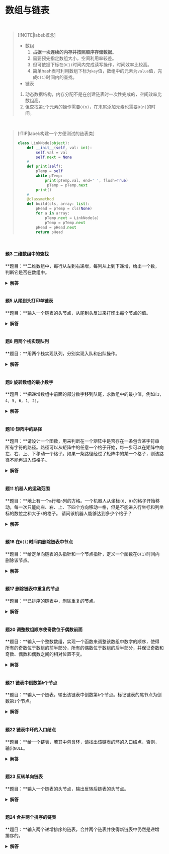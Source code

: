 # 数组与链表

</br>

> [!NOTE|label:概念]
> - 数组</br>
>   1. **占据一块连续的内存并按照顺序存储数据**。
>   2. 需要预先指定数组大小，空间利用率较差。
>   3. 但可依据下标在`O(1)`时间内完成读写操作，时间效率比较高。
>   4. 简单hash表可利用数组下标为`key`值，数组中的元素为`value`值，完成`O(1)`时间内的查找。
> - 链表</br>
>  1. 动态数据结构，内存分配不是在创建链表时一次性完成的，空间效率比数组高。
>  2. 但查找第`i`个元素的操作需要`O(n)`，在末尾添加元素也需要`O(n)`的时间。

</br>

> [!TIP|label:构建一个方便测试的链表类]
> ```python
> class LinkNode(object):
>     def __init__(self, val: int):
>         self.val = val
>         self.next = None
>     #
>     def print(self):
>         pTemp = self
>         while pTemp:
>             print(pTemp.val, end=' ', flush=True)
>              pTemp = pTemp.next
>         print()
>     #
>     @classmethod
>     def build(cls, array: list):
>         pHead = pTemp = cls(None)
>         for a in array:
>             pTemp.next = LinkNode(a)
>             pTemp = pTemp.next
>         pHead = pHead.next
>         return pHead
> ```

</br>

#### 题3 二维数组中的查找

**题目：**二维数组中，每行从左到右递增，每列从上到下递增，给出一个数，判断它是否在数组中。

<details>

<summary><b>解答</b></summary>

**思路：**从左下角或右上角开始比较。

<!-- tabs:start -->

##### **Python**

```python
def find_integer(matrix: list, num: int) -> bool:
    if not len(matrix):
        return False

    rows, cols = len(matrix), len(matrix[0])
    row, col = 0, cols - 1
    while row < rows and col >= 0:
        if matrix[row][col] == num:
            return True
        elif matrix[row][col] > num:
            col -= 1
        else:
            row += 1
    return False
```

##### **C++**

```cpp
bool find_integer(int num, vector<vector<int> > matrix) {
    if(matrix.size() == 0)
        return false;
    int rows, cols;
    rows = matrix.size();
    cols = matrix[0].size();
    int row = 0, col = cols - 1;
    while(row < rows && col >= 0)
    {
        if(matrix[row][col] == num)
            return true;
        else if(matrix[row][col] > num)
            col--;
        else
            row++;
    }
    return false;
}
```

<!-- tabs:end -->

</details>

</br>

#### 题5 从尾到头打印单链表

**题目：**输入一个链表的头节点，从尾到头反过来打印出每个节点的值。

<details>

<summary><b>解答</b></summary>

**方法一：**栈
```python
def reverse_links(root: LinkNode) -> None:
    stack = []
    while root:
        stack.append(root.val)
        root = root.next
    while stack:
        print(stack.pop())
```

**方法二：**递归
```python
def reverse_links(root: LinkNode) -> None:
    if root:
        print_links(root.next)
        print(root.val)
```

</details>

</br>

#### 题8 用两个栈实现队列

**题目：**用两个栈实现队列，分别实现入队和出队操作。

<details>

<summary><b>解答</b></summary>

**思路：**一个栈负责入队，另一个负责出队，出栈为空则从入栈中导入到出栈中

```python
class MyQueue(object):
    def __init__(self):
        self.enstack = []
        self.destack = []

    def push(self, val):
        self.enstack.append(val)

    def pop(self):
        if self.destack:
            return self.destack.pop()
        while self.enstack:
            self.destack.append(self.enstack.pop())
        return self.destack.pop() if self.destack else None
```

</details>

</br>

#### 题9 旋转数组的最小数字

**题目：**把递增数组中前面的部分数字移到队尾，求数组中的最小值，例如`[3, 4, 5, 6, 1, 2]`。

<details>

<summary><b>解答</b></summary>

**思路：**使用二分法（时间复杂度`O(logn)`）。

> [!NOTE]
> 如果要考虑带重复数字的数据，只能顺序查找。

```python
def find_min(array: list) -> int:
    if len(array) < 1:
        return None

    left, right = 0, len(array) - 1
    middle = left
    while array[left] >= array[right]:
        if right - left == 1:
            middle = right
            break
        middle = (left + right) // 2
        if array[left] == array[middle] == array[right]:
            return min(array)
        if array[middle] >= array[left]:
            left = middle
        elif array[middle] <= array[right]:
            right = middle
    return array[middle]
```

</details>

</br>

#### 题10 矩阵中的路径

**题目：**请设计一个函数，用来判断在一个矩阵中是否存在一条包含某字符串所有字符的路径。路径可以从矩阵中的任意一个格子开始，每一步可以在矩阵中向左、右、上、下移动一个格子。如果一条路径经过了矩阵中的某一个格子，则该路径不能再进入该格子。

<details>

<summary><b>解答</b></summary>

**思路：**回溯法。定义一个布尔型矩阵标识该格子中的元素是否已经在路径中。

```python
n_row = len(matrix)
n_col = len(matrix[0])

def DFS(row: int, col: int, path: list, visited: list) -> bool:
    if len(path) == 0:
        return True
    if 0 <= row < n_row and 0 <= col < n_col and matrix[row][col] == path[0] and visited[row][col] == 0:
        visited[row][col] = 1
        flag = DFS(row + 1, col, path[1:], visited) or DFS(row - 1, col, path[1:], visited) \
               or DFS(row, col + 1, path[1:], visited) or DFS(row, col - 1, path[1:], visited)
        visited[row][col] = 0
        return flag
    return False

def has_path(matrix: list, path: list) -> bool:
    for row in range(n_row):
        for col in range(n_col):
            visited = [[0] * n_col for _ in range(n_row)]
            if DFS(row, col, path, visited):
                return True
    return False
```

</details>

</br>

#### 题11 机器人的运动范围

**题目：**地上有一个`m`行和`n`列的方格。一个机器人从坐标`(0, 0)`的格子开始移动，每一次只能向左、右、上、下四个方向移动一格，但是不能进入行坐标和列坐标的数位之和大于`k`的格子。 请问该机器人能够达到多少个格子？

<details>

<summary><b>解答</b></summary>

**思路：**回溯法。定义一个布尔型矩阵标识该格子中的元素是否已经被访问过。

```python
n_row = len(matrix)
n_col = len(matrix[0])

def digit_sum(num: int) -> int:
    ssum = 0
    while num:
        ssum += num % 10
        num //= 10
    return ssum

def moving_count_core(visited: list, row: int, col: int, threshold: int) -> int:
    count = 0
    if 0 <= row < n_row and 0 <= col < n_col and visited[row * n_col + col] == 0 and (digit_sum(row) + digit_sum(col)) <= threshold:
        visited[row * n_col + col] = 1
        count = 1 + moving_count_core(visited, row - 1, col, threshold) + moving_count_core(visited, row + 1, col, threshold) \
                + moving_count_core(visited, row, col - 1, threshold) + moving_count_core(visited, row, col + 1, threshold)
    return count

def moving_count(threshold: int) -> int:
    if threshold < 0 or n_row <= 0 or n_col <= 0:
        return 0
    visited = [0] * n_col * n_row
    count = moving_count_core(visited, 0, 0, threshold)
    del visited
    return count
```

</details>

</br>

#### 题16 在`O(1)`时间内删除链表中节点

**题目：**给定单向链表的头指针和一个节点指针，定义一个函数在`O(1)`时间内删除该节点。

<details>

<summary><b>解答</b></summary>

**思路：**如果待删除结点指针有后继节点，则将**后继节点的值前移**后删除后继节点；否则顺序查找，删除待删除节点指针。

```python
def delete_node(pHead: LinkNode, pDelete: LinkNode) -> LinkNode:
    if pDelete.next:
        pnext = pDelete.next
        pDelete.val = pnext.val
        pDelete.next = pnext.next
        del pnext
    elif pHead == pDelete:
        pHead = None
        del pDelete
    else:
        pNode = pHead
        while pNode.next != pDelete:
            pNode = pNode.next
        pNode.next = None
        del pDelete
    return pHead
```

</details>

</br>

#### 题17 删除链表中重复的节点

**题目：**已排序的链表中，删除重复的节点。

<details>

<summary><b>解答</b></summary>

**思路：**在链表头节点添加一个值为空的节点，连续三个节点的值进行比较。

```python
def delete_duplication(pHead: LinkNode) -> LinkNode:
    p0 = LinkNode(None)
    p0.next = pHead
    p1, p2 = p0, p0
    while p2.next and p2.next.next:
        if p2.val != p2.next.val != p2.next.next.val:
            p1.next = p2.next
            p1 = p1.next
        p2 = p2.next
    if p2.next and p2.val != p2.next.val:
        p1.next = p2.next
    else:
        p1.next = None
    return p0.next
```

</details>

</br>

#### 题20 调整数组顺序使奇数位于偶数前面

**题目：**输入一个整数数组，实现一个函数来调整该数组中数字的顺序，使得所有的奇数位于数组的前半部分，所有的偶数位于数组的后半部分，并保证奇数和奇数、偶数和偶数之间的相对位置不变。

<details>

<summary><b>解答</b></summary>

**思路：**使用两个指针，前后各一个，为了更好的扩展性，可以把判断奇偶部分抽取出来。

**方法一：**使用lambda表达式。

```python
def reorder_array(array: list) -> list:
    return sorted(array, key=lambda c: c % 2, reverse=True)
```

**方法二：**把奇偶数抽出来。

```python
def reorder_array(array: list) -> list:
    odd, even = [], []
    for i in array:
        odd.append(i) if i % 2 == 1 else even.append(i)
    return odd + even
```

</details>

</br>

#### 题21 链表中倒数第`k`个节点

**题目：**输入一个链表，输出该链表中倒数第`k`个节点。标记链表的尾节点为倒数第`1`个节点。

<details>

<summary><b>解答</b></summary>

**思路：**定义两个指针`p1`和`p2`，`p1`先走`k - 1`步，后`p2`从头开始走。当`p1`走到末尾的时候，`p2`所指的节点为倒数第`k`个节点。

```python
def find_k_tail(pHead: LinkNode, k: int) -> LinkNode:
    if pHead is None or k < 1:
        return None

    p1, p2 = pHead, pHead
    for _ in range(k - 1):
        if p1.next is None:
            return None
        p1 = p1.next
    while p1.next:
        p1 = p1.next
        p2 = p2.next
    return p2
```

**扩展：**求链表的1/2处的节点。

```python
def find_mid(pHead: LinkNode) -> LinkNode:
    p1, p2 = pHead, pHead
    while p2 and p2.next:
        p1 = p1.next
        p2 = p2.next.next
    return p1
```

</details>

</br>

#### 题22 链表中环的入口结点

**题目：**给一个链表，若其中包含环，请找出该链表的环的入口结点，否则，输出`NULL`。

<details>

<summary><b>解答</b></summary>

**思路：**定义两个指针`p1`和`p2`，`p1`走一步，`p2`走两步，若有环，则会出现`p1 == p2`，否则`p2`首先走到尾部。若`p1 == p2`，将`p1`从头开始走，`p2`从当前节点开始走，再当`p1 == p2`时，就是环的入口。

```python
def loop_node(pHead: LinkNode) -> LinkNode:
    p1, p2 = pHead, pHead
    signal = False
    while p2 and p2.next:
        p1 = p1.next
        p2 = p2.next.next
        if p1 == p2:
            signal = True
            break
    if signal:
        p1 = pHead
        while p1 != p2:
            p1 = p1.next
            p2 = p2.next
        return p1
    else:
        return None
```

</details>

</br>

#### 题23 反转单向链表

**题目：**输入一个链表的头节点，输出反转后链表的头节点。

<details>

<summary><b>解答</b></summary>

**思路：**利用`pre`、`now`、`nex`三个指针进行操作。

```python
def reverse_link(pHead: LinkNode) -> LinkNode:
    pre = None
    now = pHead
    while now:
        nex = now.next
        now.next = pre
        pre = now
        now = nex
    return pre
```

</details>

</br>

#### 题24 合并两个排序的链表

**题目：**输入两个递增排序的链表，合并两个链表并使得新链表中仍然是递增排序的。

<details>

<summary><b>解答</b></summary>

```python
def merge_linklist(pHead1: LinkNode, pHead2: LinkNode) -> LinkNode:
    pHead3 = LinkNode(None)
    pTemp = pHead3
    while pHead1 and pHead2:
        if pHead1.val < pHead2.val:
            pTemp.next = pHead1
            pHead1 = pHead1.next
        else:
            pTemp.next = pHead2
            pHead2 = pHead2.next
        pTemp = pTemp.next
    if pHead1:
        pTemp.next = pHead1
    else:
        pTemp.next = pHead2
    return pHead3.next
```

</details>

